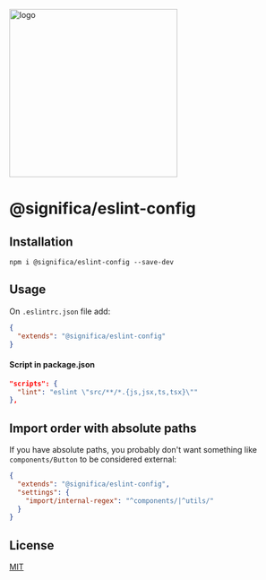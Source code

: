 <a href="https://significa.co"><img src="https://user-images.githubusercontent.com/4838076/70076649-20d29b00-15f7-11ea-9379-e2fa1889a525.png" alt="logo" width="300px"></a>

# @significa/eslint-config

## Installation

`npm i @significa/eslint-config --save-dev`

## Usage

On `.eslintrc.json` file add:

```json
{
  "extends": "@significa/eslint-config"
}
```

#### Script in package.json

```json
"scripts": {
  "lint": "eslint \"src/**/*.{js,jsx,ts,tsx}\""
},
```

## Import order with absolute paths

If you have absolute paths, you probably don't want something like `components/Button` to be considered external:

```json
{
  "extends": "@significa/eslint-config",
  "settings": {
    "import/internal-regex": "^components/|^utils/"
  }
}
```

## License

[MIT](https://github.com/Significa/significa-style/blob/master/LICENSE)
